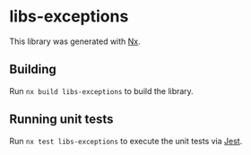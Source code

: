 # libs-exceptions

This library was generated with [Nx](https://nx.dev).

## Building

Run `nx build libs-exceptions` to build the library.

## Running unit tests

Run `nx test libs-exceptions` to execute the unit tests via [Jest](https://jestjs.io).
